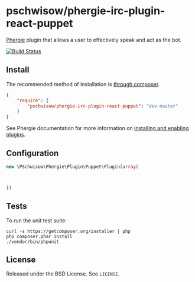 # pschwisow/phergie-irc-plugin-react-puppet

[Phergie](http://github.com/phergie/phergie-irc-bot-react/) plugin that allows a user to effectively speak and act as the bot.

[![Build Status](https://secure.travis-ci.org/pschwisow/phergie-irc-plugin-react-puppet.png?branch=master)](http://travis-ci.org/pschwisow/phergie-irc-plugin-react-puppet)

## Install

The recommended method of installation is [through composer](http://getcomposer.org).

```JSON
{
    "require": {
        "pschwisow/phergie-irc-plugin-react-puppet": "dev-master"
    }
}
```

See Phergie documentation for more information on
[installing and enabling plugins](https://github.com/phergie/phergie-irc-bot-react/wiki/Usage#plugins).

## Configuration

```php
new \PSchwisow\Phergie\Plugin\Puppet\Plugin(array(



))
```

## Tests

To run the unit test suite:

```
curl -s https://getcomposer.org/installer | php
php composer.phar install
./vendor/bin/phpunit
```

## License

Released under the BSD License. See `LICENSE`.
